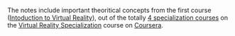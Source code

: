 The notes include important theoritical concepts from the first course ([Intoduction to Virtual Reality](https://www.coursera.org/learn/introduction-virtual-reality?specialization=virtual-reality)), out of the totally [4 specialization courses](https://www.coursera.org/specializations/virtual-reality#courses) on the [Virtual Reality Specialization](https://www.coursera.org/specializations/virtual-reality) course on [Coursera](https://www.coursera.org/).